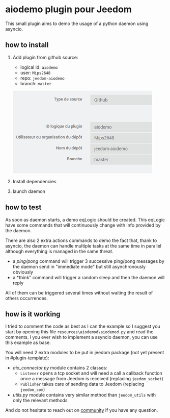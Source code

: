# aiodemo plugin pour Jeedom

This small plugin aims to demo the usage of a python daemon using asyncio.

## how to install

1. Add plugin from github source:

    - logical id: `aiodemo`
    - user: `Mips2648`
    - repo: `jeedom-aiodemo`
    - branch: `master`

    ![Alt text](install.png)

2. Install dependencies
3. launch daemon

## how to test

As soon as daemon starts, a demo eqLogic should be created.
This eqLogic have some commands that will continuously change with info provided by the daemon.

There are also 2 extra actions commands to demo the fact that, thank to asyncio, the daemon can handle multiple tasks at the same time in parallel although everything is managed in the same threat.

- a *ping/pong* command will trigger 3 successive ping/pong messages by the daemon send in "immediate mode" but still asynchronously obviously
- a *think" command will trigger a random sleep and then the daemon will reply

All of them can be triggered several times without waiting the result of others occurrences.

## how is it working

I tried to comment the code as best as I can the example so I suggest you start by opening this file `resources\aiodemod\aiodemod.py` and read the comments.
I you ever wish to implement a asyncio daemon, you can use this example as base.

You will need 2 extra modules to be put in jeedom package (not yet present in #plugin-template):

- *aio_connector.py* module contains 2 classes:
  - `Listener` opens a tcp socket and will need a call a callback function once a message from Jeedom is received (replacing `jeedom_socket`)
  - `Publisher` takes care of sending data to Jeedom (replacing `jeedom_com`)
- *utils.py* module contains very similar method than `jeedom_utils` with only the relevant methods

And do not hesitate to reach out on [community]({{site.forum}}) if you have any question.
